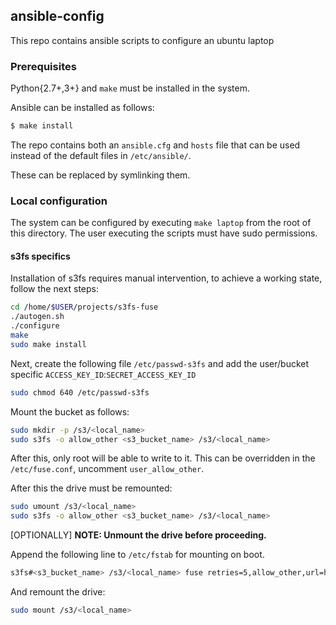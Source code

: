## ansible-config

This repo contains ansible scripts to configure an ubuntu laptop


### Prerequisites

Python{2.7+,3+} and `make` must be installed in the system.

Ansible can be installed as follows:

```bash
$ make install 
```

The repo contains both an `ansible.cfg` and `hosts` file that can be used instead of the default files in `/etc/ansible/`.

These can be replaced by symlinking them.

### Local configuration

The system can be configured by executing `make laptop` from the root of this directory. The user executing the scripts must have sudo permissions.


#### s3fs specifics

Installation of s3fs requires manual intervention, to achieve a working state, follow the next steps:

```bash
cd /home/$USER/projects/s3fs-fuse
./autogen.sh
./configure
make
sudo make install
```

Next, create the following file `/etc/passwd-s3fs` and add the user/bucket specific `ACCESS_KEY_ID`:`SECRET_ACCESS_KEY_ID`

```bash
sudo chmod 640 /etc/passwd-s3fs
```

Mount the bucket as follows:

```bash
sudo mkdir -p /s3/<local_name>
sudo s3fs -o allow_other <s3_bucket_name> /s3/<local_name>
```

After this, only root will be able to write to it. This can be overridden in the `/etc/fuse.conf`, uncomment `user_allow_other`.

After this the drive must be remounted:

```bash
sudo umount /s3/<local_name>
sudo s3fs -o allow_other <s3_bucket_name> /s3/<local_name>
```

[OPTIONALLY]
**NOTE: Unmount the drive before proceeding.**

Append the following line to  `/etc/fstab` for mounting on boot.

```bash
s3fs#<s3_bucket_name> /s3/<local_name> fuse retries=5,allow_other,url=https://s3.amazonaws.com 0 0
```

And remount the drive:

```bash
sudo mount /s3/<local_name>
```

